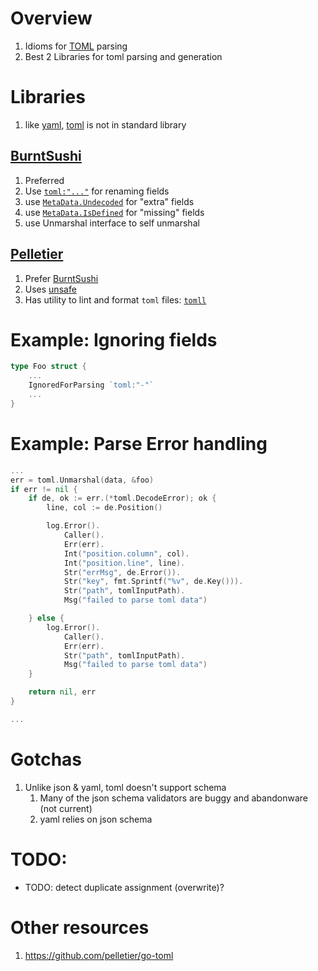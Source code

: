# Overview
1. Idioms for [TOML](https://toml.io/en/) parsing
1. Best 2 Libraries for toml parsing and generation


# Libraries
1. like [yaml](https://yaml.org/), [toml](https://toml.io/en/) is not in standard library
## [BurntSushi](https://github.com/BurntSushi/toml)
1. Preferred
1. Use [`toml:"..."`](https://github.com/BurntSushi/toml#examples) for renaming fields
1. use [`MetaData.Undecoded`](https://github.com/BurntSushi/toml/blob/master/meta.go#L82) for "extra" fields
1. use [`MetaData.IsDefined`](https://github.com/BurntSushi/toml/blob/master/meta.go#L28) for "missing" fields
1. use Unmarshal interface to self unmarshal


## [Pelletier](https://github.com/pelletier/go-toml)
1. Prefer [BurntSushi]((https://github.com/BurntSushi/toml))
1. Uses [unsafe](https://github.com/pelletier/go-toml/blob/v2/internal/danger/danger.go#L12)
1. Has utility to lint and format `toml` files: [`tomll`](https://github.com/pelletier/go-toml#tools)



# Example: Ignoring fields
```go
type Foo struct {
    ...
    IgnoredForParsing `toml:"-"`
    ...
}
```


# Example: Parse Error handling
```go
...
err = toml.Unmarshal(data, &foo)
if err != nil {
    if de, ok := err.(*toml.DecodeError); ok {
        line, col := de.Position()

        log.Error().
            Caller().
            Err(err).
            Int("position.column", col).
            Int("position.line", line).
            Str("errMsg", de.Error()).
            Str("key", fmt.Sprintf("%v", de.Key())).
            Str("path", tomlInputPath).
            Msg("failed to parse toml data")

    } else {
        log.Error().
            Caller().
            Err(err).
            Str("path", tomlInputPath).
            Msg("failed to parse toml data")
    }

    return nil, err
}

...
```


# Gotchas
1. Unlike json & yaml, toml doesn't support schema
    1. Many of the json schema validators are buggy and abandonware (not current)
    1. yaml relies on json schema

# TODO:
- TODO: detect duplicate assignment (overwrite)?

# Other resources
1. https://github.com/pelletier/go-toml
